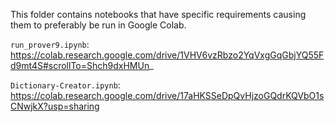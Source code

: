 This folder contains notebooks that have specific requirements causing them to preferably be run in Google Colab. 

<code>run_prover9.ipynb</code>: <br>
https://colab.research.google.com/drive/1VHV6vzRbzo2YqVxgGqGbjYQ55Fd9mt4S#scrollTo=Shch9dxHMUn_

<code>Dictionary-Creator.ipynb</code>: <br> 
https://colab.research.google.com/drive/17aHKSSeDpQvHjzoGQdrKQVbO1sCNwjkX?usp=sharing
